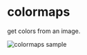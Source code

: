 # colormaps

get colors from an image.

![colormaps sample](https://raw.github.com/freemanjustin/colormaps/master/bin/sample.png)
